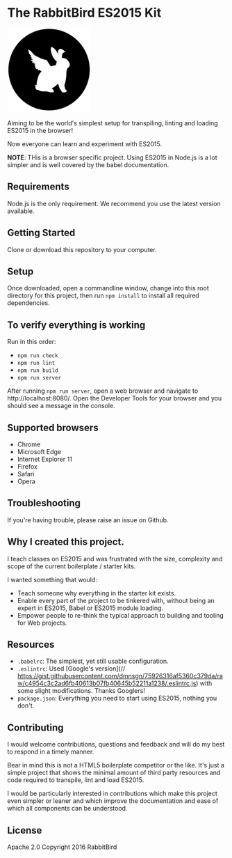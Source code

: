 # The RabbitBird ES2015 Kit

[![The RabbitBird ES2015 Kit](img/logo.png)](https://rabbitbird.com/)

Aiming to be the world's simplest setup for transpiling, linting and loading ES2015 in the browser!

Now everyone can learn and experiment with ES2015.

**NOTE**: THis is a browser specific project. Using ES2015 in Node.js is a lot simpler and is well covered by the babel documentation.


## Requirements

Node.js is the only requirement. We recommend you use the latest version available.


## Getting Started

Clone or download this repository to your computer.


## Setup

Once downloaded, open a commandline window, change into this root directory for this project, then run `npm install` to install all required dependencies.


## To verify everything is working
 
Run in this order:
 - `npm run check`
 - `npm run lint`
 - `npm run build`
 - `npm run server`
 
 After running `npm run server`, open a web browser and navigate to http://localhost:8080/. Open the Developer Tools for your browser and you should see a message in the console.
 
 
## Supported browsers 

 - Chrome
 - Microsoft Edge
 - Internet Explorer 11
 - Firefox
 - Safari
 - Opera


## Troubleshooting

If you're having trouble, please raise an issue on Github.


## Why I created this project.

I teach classes on ES2015 and was frustrated with the size, complexity and scope of the current boilerplate / starter kits.

I wanted something that would:
  - Teach someone why everything in the starter kit exists.
  - Enable every part of the project to be tinkered with, without being an expert in ES2015, Babel or ES2015 module loading.
  - Empower people to re-think the typical approach to building and tooling for Web projects.


## Resources

 - `.babelrc`:      The simplest, yet still usable configuration.
 - `.eslintrc`:     Used [Google's version](// https://gist.githubusercontent.com/dmnsgn/75926316af5360c379da/raw/c4954c3c2ad6fb40613b07fb40645b52211a1238/.eslintrc.js) with some slight modifications. Thanks Googlers!
 - `package.json`:  Everything you need to start using ES2015, nothing you don't.

## Contributing

I would welcome contributions, questions and feedback and will do my best to respond in a timely manner.

Bear in mind this is not a HTML5 boilerplate competitor or the like. It's just a simple project that shows the minimal amount of third party resources and code required to transpile, lint and load ES2015.

I would be particularly interested in contributions which make this project even simpler or leaner and which improve the documentation and ease of which all components can be understood.


## License

Apache 2.0
Copyright 2016 RabbitBird 